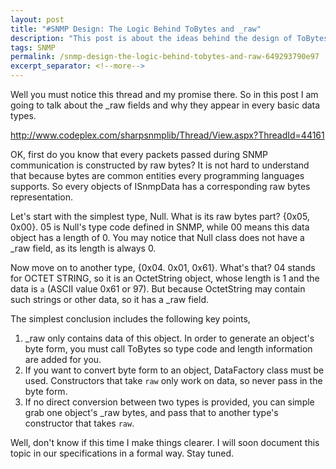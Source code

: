 ```yaml
---
layout: post
title: "#SNMP Design: The Logic Behind ToBytes and _raw"
description: "This post is about the ideas behind the design of ToBytes and _raw."
tags: SNMP
permalink: /snmp-design-the-logic-behind-tobytes-and-raw-649293790e97
excerpt_separator: <!--more-->
---
```

Well you must notice this thread and my promise there. So in this post I am going to talk about the _raw fields and why they appear in every basic data types.

http://www.codeplex.com/sharpsnmplib/Thread/View.aspx?ThreadId=44161
<!--more-->

OK, first do you know that every packets passed during SNMP communication is constructed by raw bytes? It is not hard to understand that because bytes are common entities every programming languages supports. So every objects of ISnmpData has a corresponding raw bytes representation.

Let's start with the simplest type, Null. What is its raw bytes part? {0x05, 0x00}. 05 is Null's type code defined in SNMP, while 00 means this data object has a length of 0. You may notice that Null class does not have a _raw field, as its length is always 0.

Now move on to another type, {0x04. 0x01, 0x61}. What's that? 04 stands for OCTET STRING, so it is an OctetString object, whose length is 1 and the data is `a` (ASCII value 0x61 or 97). But because OctetString may contain such strings or other data, so it has a _raw field.

The simplest conclusion includes the following key points,

1. _raw only contains data of this object. In order to generate an object's byte form, you must call ToBytes so type code and length information are added for you.
1. If you want to convert byte form to an object, DataFactory class must be used. Constructors that take `raw` only work on data, so never pass in the byte form.
1. If no direct conversion between two types is provided, you can simple grab one object's _raw bytes, and pass that to another type's constructor that takes `raw`.

Well, don't know if this time I make things clearer. I will soon document this topic in our specifications in a formal way. Stay tuned.
